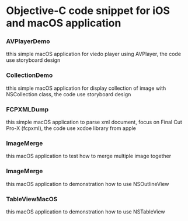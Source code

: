 # Objective-C code snippet for iOS and macOS application

### AVPlayerDemo

tthis simple macOS application for viedo player using AVPlayer, the code use storyboard design

### CollectionDemo

tthis simple macOS application for display collection of image with NSCollection class, the code use storyboard design

### FCPXMLDump

this simple macOS application to parse xml document, focus on Final Cut Pro-X (fcpxml), the code use xcdoe library from apple

### ImageMerge

this macOS application to test how to merge multiple image together

### ImageMerge

this macOS application to demonstration how to use NSOutlineView

### TableViewMacOS

this macOS application to demonstration how to use NSTableView
